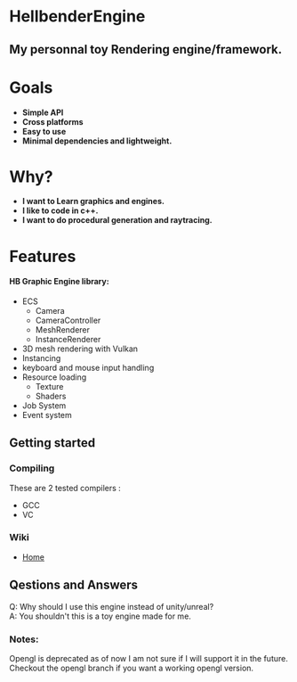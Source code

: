 # HellbenderEngine
## My personnal toy Rendering engine/framework.
# Goals 
- **Simple API**
- **Cross platforms**
- **Easy to use**
- **Minimal dependencies and lightweight.**

# Why?
- **I want to Learn graphics and engines.**
- **I like to code in c++.**
- **I want to do procedural generation and raytracing.**

# Features
#### HB Graphic Engine library:
- ECS
	- Camera
	- CameraController
	- MeshRenderer
	- InstanceRenderer
- 3D mesh rendering with Vulkan
- Instancing
- keyboard and mouse input handling
- Resource loading
	 - Texture
	 - Shaders
- Job System
- Event system

## Getting started

### Compiling
These are 2 tested compilers : 
- GCC
- VC

### Wiki
- [Home](https://github.com/Goutch/HellbenderEngine/wiki) 
## Qestions and Answers
Q: Why should I use this engine instead of unity/unreal?  
A: You shouldn't this is a toy engine made for me.  

### Notes:
Opengl is deprecated as of now I am not sure if I will support it in the future. Checkout the opengl branch if you want a working opengl version.
